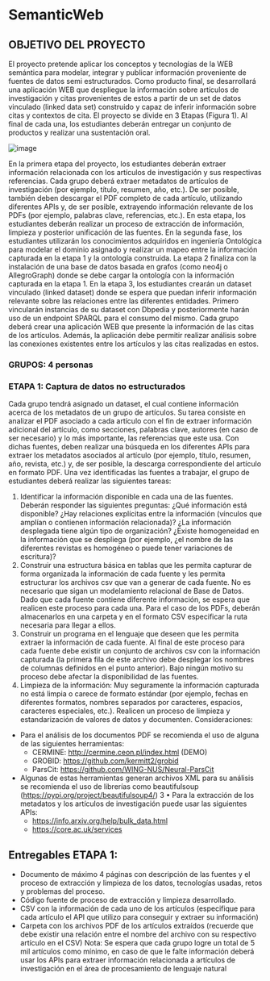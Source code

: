 # SemanticWeb

## OBJETIVO DEL PROYECTO
El proyecto pretende aplicar los conceptos y tecnologías de la WEB semántica para modelar, integrar y
publicar información proveniente de fuentes de datos semi estructurados. Como producto final, se
desarrollará una aplicación WEB que despliegue la información sobre artículos de investigación y citas
provenientes de estos a partir de un set de datos vinculado (linked data set) construido y capaz de inferir
información sobre citas y contextos de cita. El proyecto se divide en 3 Etapas (Figura 1). Al final de
cada una, los estudiantes deberán entregar un conjunto de productos y realizar una sustentación oral.

![image](https://github.com/julian27m/SemanticWeb/assets/69479452/3d2a0c14-60ca-4427-a956-b09de4cafc0d)


En la primera etapa del proyecto, los estudiantes deberán extraer información relacionada con los
artículos de investigación y sus respectivas referencias. Cada grupo deberá extraer metadatos de
artículos de investigación (por ejemplo, título, resumen, año, etc.). De ser posible, también deben
descargar el PDF completo de cada artículo, utilizando diferentes APIs y, de ser posible, extrayendo
información relevante de los PDFs (por ejemplo, palabras clave, referencias, etc.). En esta etapa, los
estudiantes deberán realizar un proceso de extracción de información, limpieza y posterior unificación
de las fuentes. En la segunda fase, los estudiantes utilizarán los conocimientos adquiridos en ingeniería
Ontológica para modelar el dominio asignado y realizar un mapeo entre la información capturada en la
etapa 1 y la ontología construida. La etapa 2 finaliza con la instalación de una base de datos basada en
grafos (como neo4j o AllegroGraph) donde se debe cargar la ontología con la información capturada
en la etapa 1. En la etapa 3, los estudiantes crearán un dataset vinculado (linked dataset) donde se espera
que puedan inferir información relevante sobre las relaciones entre las diferentes entidades. Primero
vincularán instancias de su dataset con Dbpedia y posteriormente harán uso de un endpoint SPARQL
para el consumo del mismo. Cada grupo deberá crear una aplicación WEB que presente la información
de las citas de los artículos. Además, la aplicación debe permitir realizar análisis sobre las conexiones
existentes entre los artículos y las citas realizadas en estos.

### GRUPOS: 4 personas
### ETAPA 1: Captura de datos no estructurados

Cada grupo tendrá asignado un dataset, el cual contiene información acerca de los metadatos de un
grupo de artículos. Su tarea consiste en analizar el PDF asociado a cada artículo con el fin de extraer
información adicional del artículo, como secciones, palabras clave, autores (en caso de ser necesario) y
lo más importante, las referencias que este usa. Con dichas fuentes, deben realizar una búsqueda en los
diferentes APIs para extraer los metadatos asociados al artículo (por ejemplo, título, resumen, año,
revista, etc.) y, de ser posible, la descarga correspondiente del artículo en formato PDF. Una vez
identificadas las fuentes a trabajar, el grupo de estudiantes deberá realizar las siguientes tareas:
1. Identificar la información disponible en cada una de las fuentes. Deberán responder las
siguientes preguntas: ¿Qué información está disponible? ¿Hay relaciones explícitas entre la
información (vínculos que amplían o contienen información relacionada)? ¿La información
desplegada tiene algún tipo de organización? ¿Existe homogeneidad en la información que se
despliega (por ejemplo, ¿el nombre de las diferentes revistas es homogéneo o puede tener
variaciones de escritura)?
2. Construir una estructura básica en tablas que les permita capturar de forma organizada la
información de cada fuente y les permita estructurar los archivos csv que van a generar de cada
fuente. No es necesario que sigan un modelamiento relacional de Base de Datos. Dado que cada
fuente contiene diferente información, se espera que realicen este proceso para cada una. Para
el caso de los PDFs, deberán almacenarlos en una carpeta y en el formato CSV especificar la
ruta necesaria para llegar a ellos.
3. Construir un programa en el lenguaje que deseen que les permita extraer la información de cada
fuente. Al final de este proceso para cada fuente debe existir un conjunto de archivos csv con
la información capturada (la primera fila de este archivo debe desplegar los nombres de
columnas definidos en el punto anterior). Bajo ningún motivo su proceso debe afectar la
disponibilidad de las fuentes.
4. Limpieza de la información: Muy seguramente la información capturada no está limpia o carece
de formato estándar (por ejemplo, fechas en diferentes formatos, nombres separados por
caracteres, espacios, caracteres especiales, etc.). Realicen un proceso de limpieza y
estandarización de valores de datos y documenten.
Consideraciones:
- Para el análisis de los documentos PDF se recomienda el uso de alguna de las siguientes
herramientas:
  - CERMINE: http://cermine.ceon.pl/index.html (DEMO)
  - GROBID: https://github.com/kermitt2/grobid
  - ParsCit: https://github.com/WING-NUS/Neural-ParsCit
- Algunas de estas herramientas generan archivos XML para su análisis se recomienda el uso de
librerías como beautifulsoup (https://pypi.org/project/beautifulsoup4/)
3
• Para la extracción de los metadatos y los artículos de investigación puede usar las siguientes
APIs:
  - https://info.arxiv.org/help/bulk_data.html
  - https://core.ac.uk/services

## Entregables ETAPA 1:
- Documento de máximo 4 páginas con descripción de las fuentes y el proceso de extracción y
limpieza de los datos, tecnologías usadas, retos y problemas del proceso.
- Código fuente de proceso de extracción y limpieza desarrollado.
- CSV con la información de cada uno de los artículos (especifique para cada artículo el API que
utilizo para conseguir y extraer su información)
- Carpeta con los archivos PDF de los artículos extraídos (recuerde que debe existir una relación
entre el nombre del archivo con su respectivo artículo en el CSV)
Nota: Se espera que cada grupo logre un total de 5 mil artículos como mínimo, en caso de que le falte
información deberá usar los APIs para extraer información relacionada a artículos de investigación
en el área de procesamiento de lenguaje natural
